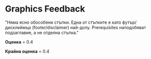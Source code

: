 # Graphics Feedback #
"Няма ясно обособени стъпки.
Една от стъпките е като футър/дисклеймър (footer/disclaimer) най-долу.
Prerequisites наподобяват подзаглавие, а не отделна стъпка."

**Оценка** = 0.4

**Крайна оценка** = 0.4

